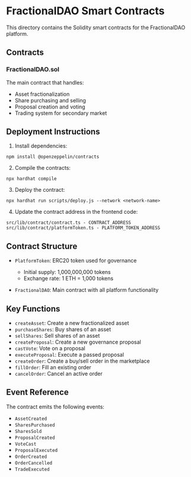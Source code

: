 
# FractionalDAO Smart Contracts

This directory contains the Solidity smart contracts for the FractionalDAO platform.

## Contracts

### FractionalDAO.sol

The main contract that handles:

- Asset fractionalization
- Share purchasing and selling
- Proposal creation and voting
- Trading system for secondary market

## Deployment Instructions

1. Install dependencies:
```
npm install @openzeppelin/contracts
```

2. Compile the contracts:
```
npx hardhat compile
```

3. Deploy the contract:
```
npx hardhat run scripts/deploy.js --network <network-name>
```

4. Update the contract address in the frontend code:
```
src/lib/contract/contract.ts - CONTRACT_ADDRESS
src/lib/contract/platformToken.ts - PLATFORM_TOKEN_ADDRESS
```

## Contract Structure

- `PlatformToken`: ERC20 token used for governance
  - Initial supply: 1,000,000,000 tokens
  - Exchange rate: 1 ETH = 1,000 tokens

- `FractionalDAO`: Main contract with all platform functionality

## Key Functions

- `createAsset`: Create a new fractionalized asset
- `purchaseShares`: Buy shares of an asset
- `sellShares`: Sell shares of an asset
- `createProposal`: Create a new governance proposal
- `castVote`: Vote on a proposal
- `executeProposal`: Execute a passed proposal
- `createOrder`: Create a buy/sell order in the marketplace
- `fillOrder`: Fill an existing order
- `cancelOrder`: Cancel an active order

## Event Reference

The contract emits the following events:
- `AssetCreated`
- `SharesPurchased`
- `SharesSold`
- `ProposalCreated`
- `VoteCast`
- `ProposalExecuted`
- `OrderCreated`
- `OrderCancelled`
- `TradeExecuted`
